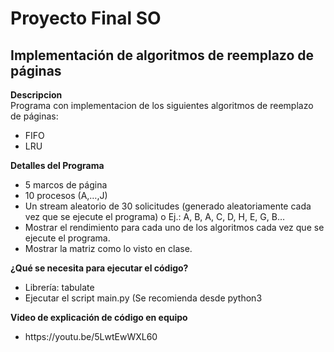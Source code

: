# Proyecto Final SO
## Implementación de algoritmos de reemplazo de páginas
<b>Descripcion</b> <br>
Programa con implementacion de los siguientes algoritmos de reemplazo de páginas:
<ul>
  <li>FIFO </li>
  <li>LRU </li>
</ul>

<b>Detalles del Programa</b> <br>
<ul>
  <li>5 marcos de página </li>
  <li>10 procesos (A,…,J) </li>
  <li>Un stream aleatorio de 30 solicitudes (generado aleatoriamente cada vez que se ejecute el programa)
o	Ej.: A, B, A, C, D, H, E, G, B… </li>
  <li>Mostrar el rendimiento para cada uno de los algoritmos cada vez que se ejecute el programa. </li>
  <li>Mostrar la matriz como lo visto en clase. </li>
</ul>





<b>¿Qué se necesita para ejecutar el código?</b> <br>
<ul>
  <li>Librería: tabulate </li>
  <li>Ejecutar el script main.py (Se recomienda desde python3 </li>
</ul>

<b> Video de explicación de código en equipo</b> <br>
<ul>
  <li>https://youtu.be/5LwtEwWXL60 </li>
</ul>

